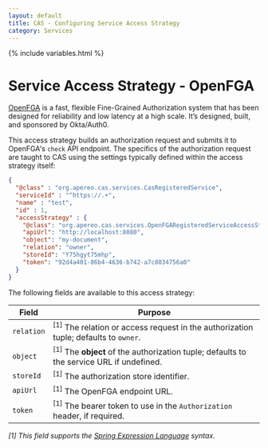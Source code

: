 ```yaml
---
layout: default
title: CAS - Configuring Service Access Strategy
category: Services
---
```


{% include variables.html %}

# Service Access Strategy - OpenFGA

[OpenFGA](https://github.com/openfga/openfga) is a fast, flexible Fine-Grained Authorization system 
that has been designed for reliability and low latency at a high scale. It’s designed, built, and sponsored by Okta/Auth0.

This access strategy builds an authorization request and submits it to OpenFGA's `check` API endpoint. The specifics
of the authorization request are taught to CAS using the settings typically defined within the access strategy itself:

```json
{
  "@class" : "org.apereo.cas.services.CasRegisteredService",
  "serviceId" : "^https://.+",
  "name" : "test",
  "id" : 1,
  "accessStrategy" : {
    "@class": "org.apereo.cas.services.OpenFGARegisteredServiceAccessStrategy",
    "apiUrl": "http://localhost:8080",
    "object": "my-document",
    "relation": "owner",
    "storeId": "Y75hgyt75mhp",
    "token": "92d4a401-86b4-4636-b742-a7c8034756a0"
  }
}
```

The following fields are available to this access strategy:

| Field      | Purpose                                                                                             |
|------------|-----------------------------------------------------------------------------------------------------|
| `relation` | <sup>[1]</sup> The relation or access request in the authorization tuple; defaults to `owner`.      |
| `object`   | <sup>[1]</sup> The **object** of the authorization tuple; defaults to the service URL if undefined. |
| `storeId`  | <sup>[1]</sup> The authorization store identifier.                                                  |
| `apiUrl`   | <sup>[1]</sup> The OpenFGA endpoint URL.                                                            |
| `token`    | <sup>[1]</sup> The bearer token to use in the `Authorization` header, if required.                  |
  
*[1] This field supports the [Spring Expression Language](../configuration/Configuration-Spring-Expressions.html) syntax.*
